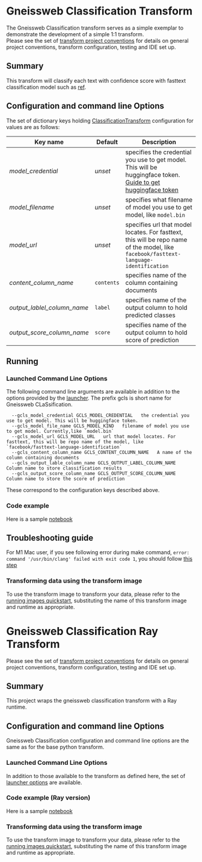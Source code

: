 # Gneissweb Classification Transform
The Gneissweb Classification transform serves as a simple exemplar to demonstrate the development
of a simple 1:1 transform.  
Please see the set of [transform project conventions](../../README.md#transform-project-conventions) for details on general project conventions, transform configuration, testing and IDE set up.

## Summary 
This transform will classify each text with confidence score with fasttext classification model such as [ref](https://huggingface.co/facebook/fasttext-language-identification).

## Configuration and command line Options

The set of dictionary keys holding [ClassificationTransform](dpk_gneissweb_classification/transform.py) 
configuration for values are as follows:

| Key name  | Default  | Description |
|------------|----------|--------------|
| _model_credential_ | _unset_ | specifies the credential you use to get model. This will be huggingface token. [Guide to get huggingface token](https://huggingface.co/docs/hub/security-tokens) |
| _model_filename_ | _unset_ | specifies what filename of model you use to get model, like `model.bin` |
| _model_url_ | _unset_ |  specifies url that model locates. For fasttext, this will be repo name of the model, like `facebook/fasttext-language-identification` |
| _content_column_name_ | `contents` | specifies name of the column containing documents |
| _output_lablel_column_name_ | `label` | specifies name of the output column to hold predicted classes|
| _output_score_column_name_ | `score` | specifies name of the output column to hold score of prediction |

## Running

### Launched Command Line Options 
The following command line arguments are available in addition to 
the options provided by 
the [launcher](../../../data-processing-lib/doc/launcher-options.md).
The prefix gcls is short name for Gneissweb CLaSsification.
```
  --gcls_model_credential GCLS_MODEL_CREDENTIAL   the credential you use to get model. This will be huggingface token.
  --gcls_model_file_name GCLS_MODEL_KIND   filename of model you use to get model. Currently,like `model.bin`
  --gcls_model_url GCLS_MODEL_URL   url that model locates. For fasttext, this will be repo name of the model, like `facebook/fasttext-language-identification`
  --gcls_content_column_name GCLS_CONTENT_COLUMN_NAME   A name of the column containing documents
  --gcls_output_lable_column_name GCLS_OUTPUT_LABEL_COLUMN_NAME   Column name to store classification results
  --gcls_output_score_column_name GCLS_OUTPUT_SCORE_COLUMN_NAME   Column name to store the score of prediction
```
These correspond to the configuration keys described above.

### Code example
Here is a sample [notebook](gneissweb_classification.ipynb)

## Troubleshooting guide

For M1 Mac user, if you see following error during make command, `error: command '/usr/bin/clang' failed with exit code 1`, you should follow [this step](https://freeman.vc/notes/installing-fasttext-on-an-m1-mac)


### Transforming data using the transform image

To use the transform image to transform your data, please refer to the 
[running images quickstart](../../../doc/quick-start/run-transform-image.md),
substituting the name of this transform image and runtime as appropriate.

# Gneissweb Classification Ray Transform 
Please see the set of
[transform project conventions](../../README.md#transform-project-conventions)
for details on general project conventions, transform configuration,
testing and IDE set up.

## Summary 
This project wraps the gneissweb classification transform with a Ray runtime.

## Configuration and command line Options

Gneissweb Classification configuration and command line options are the same as for the base python transform. 

### Launched Command Line Options 
In addition to those available to the transform as defined here,
the set of 
[launcher options](../../../data-processing-lib/doc/launcher-options.md) are available.

### Code example (Ray version)
Here is a sample [notebook](gneissweb_classification-ray.ipynb)

### Transforming data using the transform image

To use the transform image to transform your data, please refer to the 
[running images quickstart](../../../doc/quick-start/run-transform-image.md),
substituting the name of this transform image and runtime as appropriate.
